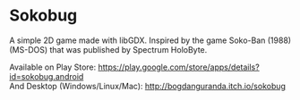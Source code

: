 Sokobug
=======
A simple 2D game made with libGDX. Inspired by the game Soko-Ban (1988) (MS-DOS) that was published by Spectrum HoloByte.

Available on Play Store: https://play.google.com/store/apps/details?id=sokobug.android  
And Desktop (Windows/Linux/Mac): http://bogdanguranda.itch.io/sokobug  
